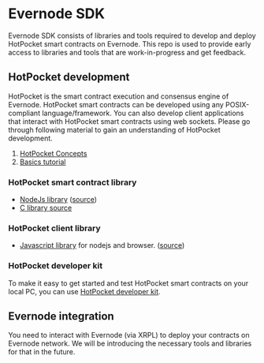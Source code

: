 # Evernode SDK

Evernode SDK consists of libraries and tools required to develop and deploy HotPocket smart contracts on Evernode. This repo is used to provide early access to libraries and tools that are work-in-progress and get feedback.

## HotPocket development

HotPocket is the smart contract execution and consensus engine of Evernode. HotPocket smart contracts can be developed using any POSIX-compliant language/framework. You can also develop client applications that interact with HotPocket smart contracts using web sockets. Please go through following material to gain an understanding of HotPocket development.

1. [HotPocket Concepts](hotpocket/concepts.md)
1. [Basics tutorial](hotpocket/tutorial-basics.md)

### HotPocket smart contract library

- [NodeJs library](https://www.npmjs.com/package/hotpocket-nodejs-contract) ([source](https://github.com/HotPocketDev/hp-nodejs-contract))
- [C library source](https://github.com/HotPocketDev/hp-c-contract)


### HotPocket client library

- [Javascript library](https://www.npmjs.com/package/hotpocket-js-client) for nodejs and browser. ([source](https://github.com/HotPocketDev/hp-js-client))


### HotPocket developer kit

To make it easy to get started and test HotPocket smart contracts on your local PC, you can use [HotPocket developer kit](hotpocket/hpdevkit.md).

## Evernode integration

You need to interact with Evernode (via XRPL) to deploy your contracts on Evernode network. We will be introducing the necessary tools and libraries for that in the future.
